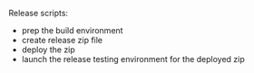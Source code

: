 Release scripts:

- prep the build environment
- create release zip file
- deploy the zip
- launch the release testing environment for the deployed zip